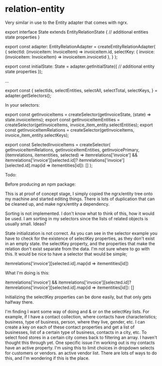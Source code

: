 # relation-entity

Very similar in use to the Entity adapter that comes with ngrx.

export interface State extends EntityRelationState<InvoiceItem> {
    // additional entities state properties
}

export const adapter: EntityRelationAdapter<InvoiceItem> = createEntityRelationAdapter<InvoiceItem>(
    {
        selectId: (invoiceitem: InvoiceItem) => invoiceitem.id,
        selectKey: {
            invoice: (invoiceitem: InvoiceItem) => invoiceitem.invoicetid
        },
    }
);

export const initialState: State = adapter.getInitialState({
    // additional entity state properties
});

...

export const {
    selectIds,
    selectEntities,
    selectAll,
    selectTotal,
    selectKeys,
} = adapter.getSelectors();

In your selectors:

export const getInvoiceItems = createSelector(getInvoiceState, (state) => state.invoiceitems);
export const getInvoiceItemEntities = createSelector(getInvoiceItems, invoice_item_entity.selectEntities);
export const getInvoiceItemRelations = createSelector(getInvoiceItems, invoice_item_entity.selectKeys);

export const SelectedInvoiceItems = createSelector(
    getInvoiceItemRelations,
    getInvoiceItemEntities,
    getInvoicePrimary, (itemrelations, itementities, selected) => 
      itemrelations['invoice'] && itemrelations['invoice'][selected.id]?
      itemrelations['invoice'][selected.id].map(id => itementities[id]):
      []
);

Todo:

Before producing an npm package:

This is at proof of concept stage, I simply copied the ngrx/entity tree onto my machine and started editing things. 
There is lots of duplication that can be cleaned up, and make ngrx/entity a dependency.

Sorting is not implemented. I don't know what to think of this, how it would be used. I am sorting in my selectors 
since the lists of related objects is usually small. Ideas?

State initialization is not correct. As you can see in the selector example you have to check for the existence of 
selectKey properties, as they don't exist in an empty state. the selectKey property, and the properties that make the relation don't exist separate from the data. I'm not sure where to go with this. It would be nice to have a selector that would be simple;

itemrelations['invoice'][selected.id].map(id => itementities[id])

What I'm doing is this:

itemrelations['invoice'] && itemrelations['invoice'][selected.id]?
itemrelations['invoice'][selected.id].map(id => itementities[id]):
[]

Initializing the selectKey properties can be done easily, but that only gets halfway there. 

I'm finding I want some way of doing and & or on the selectKey lists. For example, if I have a contact collection, 
where contacts have characteristics; business, type of business, person, where they live, gender, etc. I can create 
a key on each of these contact properties and get a list of businesses, list of a certain type of business, contacts 
in a city, etc. To select food stores in a certain city comes back to filtering an array. I haven't thought this 
through yet. One specific issue I'm working out is my contacts have an active property. I'm using this to limit 
choices in dropdown selects for customers or vendors. an active vendor list. There are lots of ways to do this, 
and I'm wondering if this is the place.

